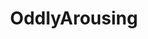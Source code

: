 ---
title: OddlyArousing
crosslinks:
- gifs
- mechanical_gifs
- popping
- Simulated
- reallifedoodles
- whatisthisthing
- GifsThatStartTooLate
- BrittanyFurlan
- woahdude
- FanImpressions
- dontputyourdickinthat
- Damnthatsinteresting
- Perfectfit
- nevertellmetheodds
- Satisfyingasfuck
- FoodPorn
- oddlysatisfying
---